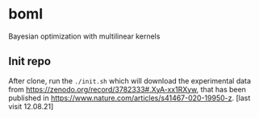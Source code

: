 # boml
Bayesian optimization with multilinear kernels

## Init repo
After clone, run the `./init.sh` which will download the experimental data from https://zenodo.org/record/3782333#.XyA-xx1RXyw, that has been published in  https://www.nature.com/articles/s41467-020-19950-z. [last visit 12.08.21]



